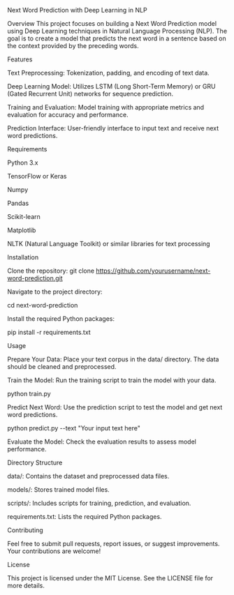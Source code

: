 Next Word Prediction with Deep Learning in NLP

Overview
This project focuses on building a Next Word Prediction model using Deep Learning techniques in Natural Language Processing (NLP). The goal is to create a model that predicts the next word in a sentence based on the context provided by the preceding words.




Features

Text Preprocessing: Tokenization, padding, and encoding of text data.

Deep Learning Model: Utilizes LSTM (Long Short-Term Memory) or GRU (Gated Recurrent Unit) networks for sequence prediction.

Training and Evaluation: Model training with appropriate metrics and evaluation for accuracy and performance.

Prediction Interface: User-friendly interface to input text and receive next word predictions.




Requirements

Python 3.x

TensorFlow or Keras

Numpy

Pandas

Scikit-learn

Matplotlib

NLTK (Natural Language Toolkit) or similar libraries for text processing




Installation

Clone the repository:
git clone https://github.com/yourusername/next-word-prediction.git

Navigate to the project directory:

cd next-word-prediction

Install the required Python packages:

pip install -r requirements.txt




Usage


Prepare Your Data: Place your text corpus in the data/ directory. The data should be cleaned and preprocessed.


Train the Model: Run the training script to train the model with your data.

python train.py

Predict Next Word: Use the prediction script to test the model and get next word predictions.

python predict.py --text "Your input text here"

Evaluate the Model: Check the evaluation results to assess model performance.





Directory Structure


data/: Contains the dataset and preprocessed data files.

models/: Stores trained model files.

scripts/: Includes scripts for training, prediction, and evaluation.

requirements.txt: Lists the required Python packages.




Contributing

Feel free to submit pull requests, report issues, or suggest improvements. Your contributions are welcome!

License

This project is licensed under the MIT License. See the LICENSE file for more details.

